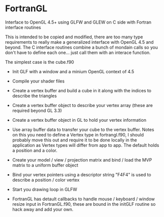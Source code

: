 # FortranGL
Interface to OpenGL 4.5+ using GLFW and GLEW on C side with Fortran interface routines

This is intended to be copied and modified, there are too many type requirements to really make a generalized interface with OpenGL 4.5 and beyond. The C interface routines combine a bunch of mondain calls so you don't have to define each one... just
call them with an interace function.

The simplest case is the cube.f90
- Init GLF with a window and a minium OpenGL context of 4.5
- Compile your shader files
- Create a vertex buffer and build a cube in it along with the indices to describe the triangles
- Create a vertex buffer object to describe your vertex array (these are required beyond GL 3.3)
- Create a vertex buffer object in GL to hold your vertex information
- Use array buffer data to transfer your cube to the vertex buffer. Notes on this you need to define a Vertex type
  in fortrangl.f90, I should probably move this out and require it to be done locally in the application as Vertex types
  will differ from app to app. The default holds a position and a color.
- Create your model / view / projection matrix and bind / load the MVP matrix to a uniform buffer object
- Bind your vertex pointers using a descriptor string "F4F4" is used to describe a position / color vertex
- Start you drawing loop in GLFW

- FortranGL has detault callbacks to handle mouse / keyboard / window resize input in FortranGL.f90, these are bound in
  the initGLF routine so hack away and add your own.
  
  
